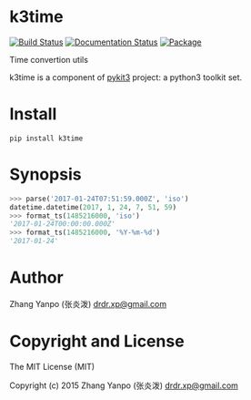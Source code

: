 # k3time

[![Build Status](https://travis-ci.com/pykit3/k3time.svg?branch=master)](https://travis-ci.com/pykit3/k3time)
[![Documentation Status](https://readthedocs.org/projects/k3time/badge/?version=stable)](https://k3time.readthedocs.io/en/stable/?badge=stable)
[![Package](https://img.shields.io/pypi/pyversions/k3time)](https://pypi.org/project/k3time)

Time convertion utils

k3time is a component of [pykit3] project: a python3 toolkit set.


# Install

```
pip install k3time
```

# Synopsis

```python
>>> parse('2017-01-24T07:51:59.000Z', 'iso')
datetime.datetime(2017, 1, 24, 7, 51, 59)
>>> format_ts(1485216000, 'iso')
'2017-01-24T00:00:00.000Z'
>>> format_ts(1485216000, '%Y-%m-%d')
'2017-01-24'
```

#   Author

Zhang Yanpo (张炎泼) <drdr.xp@gmail.com>

#   Copyright and License

The MIT License (MIT)

Copyright (c) 2015 Zhang Yanpo (张炎泼) <drdr.xp@gmail.com>


[pykit3]: https://github.com/pykit3